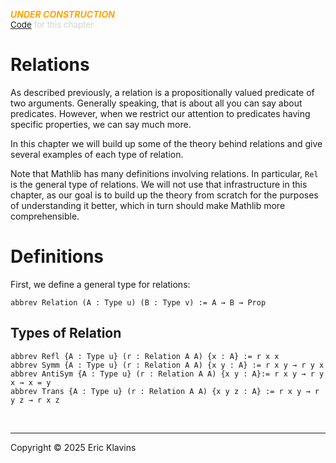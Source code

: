 
<div style='display:none'>
--  Copyright (C) 2025  Eric Klavins
--
--  This program is free software: you can redistribute it and/or modify
--  it under the terms of the GNU General Public License as published by
--  the Free Software Foundation, either version 3 of the License, or
--  (at your option) any later version.   
</div>

<span style='color: orange'>***UNDER CONSTRUCTION***</span><br>
<span style='color: lightgray; font-size: 10pt'><a href='https://github.com/klavins/LeanBook/blob/main/main/../LeanBook/Chapters/Relations.lean'>Code</a> for this chapter</span>
 # Relations

As described previously, a relation is a propositionally valued predicate of two arguments. Generally speaking, that is about all you can say about predicates. However, when we restrict our attention to predicates having specific properties, we can say much more.

In this chapter we will build up some of the theory behind relations and give several examples of each type of relation.

Note that Mathlib has many definitions involving relations. In particular, `Rel` is the general type of relations. We will not use that infrastructure in this chapter, as our goal is to build up the theory from scratch for the purposes of understanding it better, which in turn should make Mathlib more comprehensible.

# Definitions

First, we define a general type for relations: 
```lean
abbrev Relation (A : Type u) (B : Type v) := A → B → Prop
```
 ## Types of Relation 
```lean
abbrev Refl {A : Type u} (r : Relation A A) {x : A} := r x x
abbrev Symm {A : Type u} (r : Relation A A) {x y : A} := r x y → r y x
abbrev AntiSym {A : Type u} (r : Relation A A) {x y : A}:= r x y → r y x → x = y
abbrev Trans {A : Type u} (r : Relation A A) {x y z : A} := r x y → r y z → r x z
```

<div style='height=50px'>&nbsp;</div><hr>
Copyright © 2025 Eric Klavins
